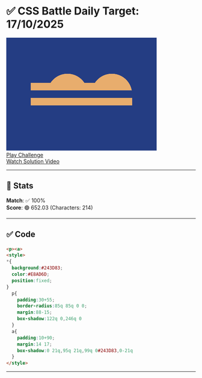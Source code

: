 # ✅ CSS Battle Daily Target: 17/10/2025

![Target](./images/17.png)  
[Play Challenge](https://cssbattle.dev/play/I9Ratam49dRSf0WGLZP9)  
[Watch Solution Video](https://youtube.com/shorts/1_itNc5ym0E)

---

## 🔢 Stats

**Match**: ✅ 100%  
**Score**: 🟢 652.03 (Characters: 214)

---

## ✅ Code

```html
<p><a>
<style>
*{
  background:#243D83;
  color:#E8AD6D;
  position:fixed;
}
  p{
    padding:30+55;
    border-radius:85q 85q 0 0;
    margin:88-15;
    box-shadow:122q 0,246q 0
  }
  a{
    padding:10+90;
    margin:14 17;
    box-shadow:0 21q,95q 21q,99q 0#243D83,0-21q
  }
</style>
```

---
